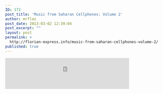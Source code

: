 ```yaml
---
ID: 172
post_title: 'Music from Saharan Cellphones: Volume 2'
author: mrflos
post_date: 2013-03-02 12:39:04
post_excerpt: ""
layout: post
permalink: >
  http://florian-express.info/music-from-saharan-cellphones-volume-2/
published: true
---
```

<iframe style="position: relative; display: block; width: 400px; height: 100px;" src="http://bandcamp.com/EmbeddedPlayer/v=2/album=246458167/size=venti/bgcol=FFFFFF/linkcol=4285BB/" height="100" width="400" frameborder="0"></iframe>